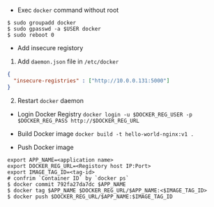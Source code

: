 * Exec `docker` command without root
```shell
$ sudo groupadd docker
$ sudo gpasswd -a $USER docker
$ sudo reboot 0
```

* Add insecure registory  
1. Add `daemon.json` file in `/etc/docker`
```json
{
  "insecure-registries" : ["http://10.0.0.131:5000"]
}
```
2. Restart `docker` daemon

* Login Docker Registry
`docker login -u $DOCKER_REG_USER -p $DOCKER_REG_PASS http://$DOCKER_REG_URL`  

* Build Docker image
`docker build -t hello-world-nginx:v1 .` 

* Push Docker image
```shell
export APP_NAME=<application name>
export DOCKER_REG_URL=<Registory host IP:Port>
export IMAGE_TAG_ID=<tag-id>
# confrim `Container ID` by `docker ps`
$ docker commit 792fa27da7dc $APP_NAME
$ docker tag $APP_NAME $DOCKER_REG_URL/$APP_NAME:<$IMAGE_TAG_ID>
$ docker push $DOCKER_REG_URL/$APP_NAME:$IMAGE_TAG_ID
```

